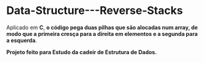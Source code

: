 # Data-Structure---Reverse-Stacks

Aplicado em  **C**, **o código pega duas pilhas que são alocadas num array, de modo que a primeira cresça para a direita em elementos e a segunda para a esquerda**.

**Projeto feito para Estudo da cadeir de Estrutura de Dados.**
